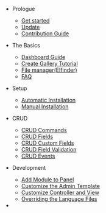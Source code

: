 - Prologue
    - [Get started](/docs/get-started)
    - [Update](/docs/update)
    - [Contribution Guide](/docs/contributing)

- The Basics
    - [Dashboard Guide](/docs/dashboard-guide)
    - [Create Gallery Tutorial](/docs/create-gallery)
    - [File manager(Elfinder)](/docs/elfinder)
    - [FAQ](/docs/faq)

- Setup
    - [Automatic Installation](/docs/automatic-installation)
    - [Manual Installation](/docs/manual-installation)

- CRUD
    - [CRUD Commands](/docs/crud-commands)
    - [CRUD Fields](/docs/crud-fields)
    - [CRUD Custom Fields](/docs/crud-custom-fields)
    - [CRUD Field Validation](/docs/crud-field-validation)
    - [CRUD Events](/docs/crud-events)

- Development
    - [Add Module to Panel](/docs/create-package)
    - [Customize the Admin Template](/docs/customize-admin-template)
    - [Customize Controller and View](/docs/customized-controller-view)
    - [Overriding the Language Files](/docs/override-lang-files)

- 
